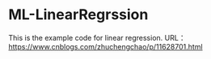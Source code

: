 # ML-LinearRegrssion
 This is the example code for linear regression.
URL：
https://www.cnblogs.com/zhuchengchao/p/11628701.html
